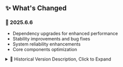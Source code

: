 ## ✨ What's Changed

### 📌 2025.6.6

- Dependency upgrades for enhanced performance
- Stability improvements and bug fixes
- System reliability enhancements
- Core components optimization

<details>
<summary>📝 Historical Version Description, Click to Expand</summary>
<h3>2025.6.5</h3>

- Updated dependencies to latest versions
- Fixed stability issues
- Performance optimizations
- Security patches applied

</details>
